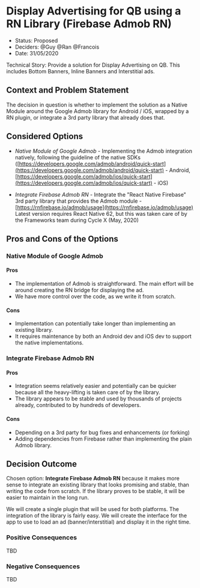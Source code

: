 # Display Advertising for QB using a RN Library (Firebase Admob RN)

* Status: Proposed
* Deciders: @Guy @Ran @Francois 
* Date: 31/05/2020

Technical Story: Provide a solution for Display Advertising on QB. This includes Bottom Banners, Inline Banners and Interstitial ads.

## Context and Problem Statement

The decision in question is whether to implement the solution as a Native Module around the Google Admob library for Android / iOS, wrapped by a RN plugin, or integrate a 3rd party library that already does that.


## Considered Options

* *Native Module of Google Admob* - Implementing the Admob integration natively, following the guideline of the native SDKs ([https://developers.google.com/admob/android/quick-start](https://developers.google.com/admob/android/quick-start) - Android, [https://developers.google.com/admob/ios/quick-start](https://developers.google.com/admob/ios/quick-start) - iOS)

* *Integrate Firebase Admob RN* - Integrate the "React Native Firebase" 3rd party library that provides the Admob module - [https://rnfirebase.io/admob/usage](https://rnfirebase.io/admob/usage) Latest version requires React Native 62, but this was taken care of by the Frameworks team during Cycle X (May, 2020)



## Pros and Cons of the Options 

### Native Module of Google Admob

#### Pros
* The implementation of Admob is straightforward. The main effort will be around creating the RN bridge for displaying the ad. 
* We have more control over the code, as we write it from scratch.

#### Cons
* Implementation can potentially take longer than implementing an existing library.
* It requires maintenance by both an Android dev and iOS dev to support the native implementations.



### Integrate Firebase Admob RN

#### Pros
* Integration seems relatively easier and potentially can be quicker because all the heavy-lifting is taken care of by the library.
* The library appears to be stable and used by thousands of projects already, contributed to by hundreds of developers.

#### Cons
* Depending on a 3rd party for bug fixes and enhancements (or forking)
* Adding dependencies from Firebase rather than implementing the plain Admob library.



## Decision Outcome

Chosen option: **Integrate Firebase Admob RN** because it makes more sense to integrate an existing library that looks promising and stable, than writing the code from scratch. If the library proves to be stable, it will be easier to maintain in the long run.

We will create a single plugin that will be used for both platforms. 
The integration of the library is fairly easy. We will create the interface for the app to use to load an ad (banner/interstitial) and display it in the right time.

### Positive Consequences

TBD

### Negative Consequences

TBD
